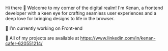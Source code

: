 Hi there 👋
Welcome to my corner of the digital realm! I'm Kenan, a frontend developer with a keen eye for crafting seamless user experiences and a deep love for bringing designs to life in the browser.

🌟 I’m currently working on Front-end

📝 All of my projects are available at https://www.linkedin.com/in/kenan-cafer-620551214/
